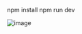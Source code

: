 npm install
npm run dev

![image](https://github.com/omanramalho42/spacex/assets/64960771/e4dec99b-7f4b-4421-a939-dcdcc01a9093)
